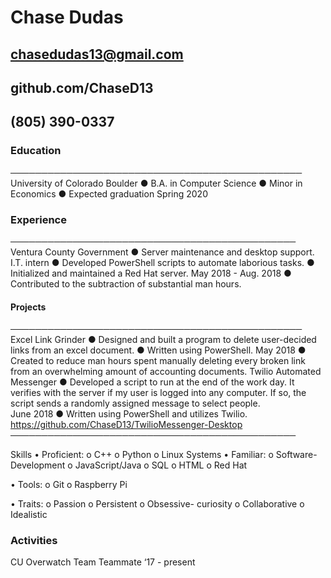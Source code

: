 # Chase Dudas
 
## chasedudas13@gmail.com
## github.com/ChaseD13 
## (805) 390-0337 

### Education
───────────────────────────────────────────────
University of Colorado Boulder   	● B.A. in Computer Science 
					● Minor in Economics
					● Expected graduation Spring 2020

### Experience
────────────────────────────────────────────── 
Ventura County Government		● Server maintenance and desktop support.  
I.T. intern				● Developed PowerShell scripts to automate laborious tasks.
					● Initialized and maintained a Red Hat server.
May 2018 - Aug. 2018			● Contributed to the subtraction of substantial man hours.

#### Projects
─────────────────────────────────────────────── 
Excel Link Grinder			● Designed and built a program to delete user-decided links from an excel document.
					● Written using PowerShell. 
May 2018				● Created to reduce man hours spent manually deleting every broken link from an 					  overwhelming amount of accounting documents.
Twilio Automated Messenger		● Developed a script to run at the end of the work day. It verifies with the server if 						 my user is logged into any computer. If so, the script sends a randomly assigned 					    message to select people.  
June 2018				● Written using PowerShell and utilizes Twilio.  
					  https://github.com/ChaseD13/TwilioMessenger-Desktop
────────────────────────────────────────────── 

Skills
•	Proficient:
	o	C++
	o	Python
	o	Linux Systems 
•	Familiar:
	o	Software- Development
	o	JavaScript/Java
	o	SQL
	o	HTML
	o	Red Hat


•	Tools:
	o	Git
	o	Raspberry Pi
	
•	Traits:
	o	Passion
	o	Persistent
	o	Obsessive- curiosity
	o	Collaborative
	o	Idealistic


### Activities
CU Overwatch Team
Teammate ‘17 - present

